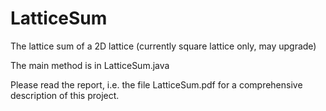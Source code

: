 # LatticeSum
The lattice sum of a 2D lattice (currently square lattice only, may upgrade)

The main method is in LatticeSum.java

Please read the report, i.e. the file LatticeSum.pdf for a comprehensive description of this project.
